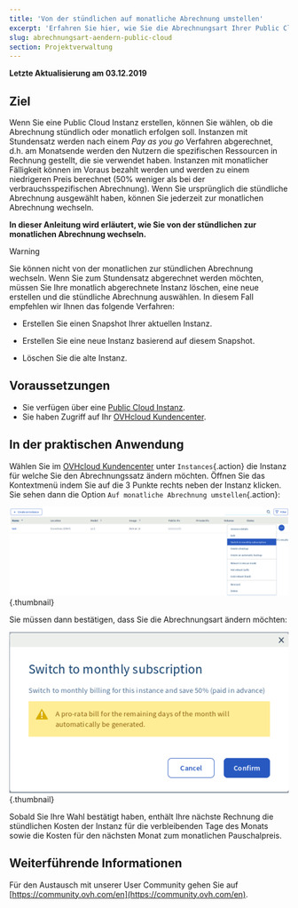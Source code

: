 ```yaml
---
title: 'Von der stündlichen auf monatliche Abrechnung umstellen'
excerpt: 'Erfahren Sie hier, wie Sie die Abrechnungsart Ihrer Public Cloud Instanz ändern'
slug: abrechnungsart-aendern-public-cloud
section: Projektverwaltung
---
```


**Letzte Aktualisierung am 03.12.2019**

## Ziel

Wenn Sie eine Public Cloud Instanz erstellen, können Sie wählen, ob die Abrechnung stündlich oder monatlich erfolgen soll. Instanzen mit Stundensatz werden nach einem _Pay as you go_ Verfahren abgerechnet, d.h. am Monatsende werden den Nutzern die spezifischen Ressourcen in Rechnung gestellt, die sie verwendet haben. Instanzen mit monatlicher Fälligkeit können im Voraus bezahlt werden und werden zu einem niedrigeren Preis berechnet (50% weniger als bei der verbrauchsspezifischen Abrechnung). Wenn Sie ursprünglich die stündliche Abrechnung ausgewählt haben, können Sie jederzeit zur monatlichen Abrechnung wechseln.

**In dieser Anleitung wird erläutert, wie Sie von der stündlichen zur monatlichen Abrechnung wechseln.**

> [!warning]
>
> Sie können nicht von der monatlichen zur stündlichen Abrechnung wechseln. Wenn Sie zum Stundensatz abgerechnet werden möchten, müssen Sie Ihre monatlich abgerechnete Instanz löschen, eine neue erstellen und die stündliche Abrechnung auswählen. In diesem Fall empfehlen wir Ihnen das folgende Verfahren:
>
>- Erstellen Sie einen Snapshot Ihrer aktuellen Instanz.
>
>- Erstellen Sie eine neue Instanz basierend auf diesem Snapshot.
>
>- Löschen Sie die alte Instanz.
>

## Voraussetzungen

- Sie verfügen über eine [Public Cloud Instanz](https://www.ovhcloud.com/de/public-cloud).
- Sie haben Zugriff auf Ihr [OVHcloud Kundencenter](https://www.ovh.com/auth/?action=gotomanager).


## In der praktischen Anwendung

Wählen Sie im [OVHcloud Kundencenter](https://www.ovh.com/auth/?action=gotomanager) unter `Instances`{.action} die Instanz für welche Sie den Abrechnungssatz ändern möchten. Öffnen Sie das Kontextmenü indem Sie auf die 3 Punkte rechts neben der Instanz klicken. Sie sehen dann die Option `Auf monatliche Abrechnung umstellen`{.action}:

![Change billing calculation](images/switch.png){.thumbnail}

Sie müssen dann bestätigen, dass Sie die Abrechnungsart ändern möchten:

![Confirm billing calculation change](images/switch1.png){.thumbnail}

Sobald Sie Ihre Wahl bestätigt haben, enthält Ihre nächste Rechnung die stündlichen Kosten der Instanz für die verbleibenden Tage des Monats sowie die Kosten für den nächsten Monat zum monatlichen Pauschalpreis.


## Weiterführende Informationen

Für den Austausch mit unserer User Community gehen Sie auf [https://community.ovh.com/en](https://community.ovh.com/en).